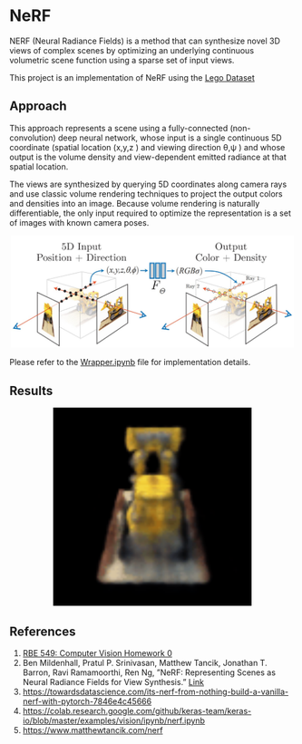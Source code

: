 ﻿# NeRF 

NERF (Neural Radiance Fields) is a method that can synthesize novel 3D views of complex scenes by optimizing an underlying continuous volumetric scene function using a sparse set of input views.

This project is an implementation of NeRF using the [Lego Dataset](https://drive.google.com/drive/folders/1lrDkQanWtTznf48FCaW5lX9ToRdNDF1a)

## Approach

This approach represents a scene using a fully-connected (non-convolution) deep neural network, whose input is a single continuous 5D coordinate (spatial location (x,y,z
) and viewing direction θ,ψ
) and whose output is the volume density and view-dependent emitted radiance at that spatial location.

The views are synthesized by querying 5D coordinates along camera rays and use classic volume rendering techniques to project the output colors and densities into an image. Because volume rendering is naturally differentiable, the only input required to optimize the representation is a set of images with known camera poses.




<p align="center">
  <img src="Assets\procedure.jpg" alt="procedure" width="500"/>
</p>

Please refer to the [Wrapper.ipynb](Wrapper.ipynb) file for implementation details.

## Results
<p align="center">
  <img src="Results\NeRF.gif" alt="NeRF" width="350"/>
</p>

## References
1. [RBE 549: Computer Vision Homework 0](https://rbe549.github.io/spring2023/hw/hw0/)
2.  Ben Mildenhall, Pratul P. Srinivasan, Matthew Tancik, Jonathan T.
Barron, Ravi Ramamoorthi, Ren Ng, ”NeRF: Representing Scenes as
Neural Radiance Fields for View Synthesis.” [Link](https://arxiv.org/abs/2003.08934)
3. https://towardsdatascience.com/its-nerf-from-nothing-build-a-vanilla-nerf-with-pytorch-7846e4c45666
4. https://colab.research.google.com/github/keras-team/keras-io/blob/master/examples/vision/ipynb/nerf.ipynb
5. https://www.matthewtancik.com/nerf








